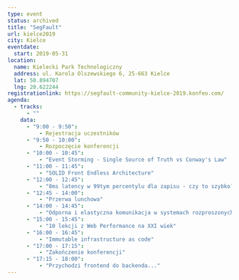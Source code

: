 ```yaml
---
type: event
status: archived
title: "SegFault"
url: kielce2019
city: Kielce
eventdate:
  start: 2019-05-31
location:
  name: Kielecki Park Technologiczny
  address: ul. Karola Olszewskiego 6, 25-663 Kielce
  lat: 50.894707
  lng: 20.622244
registrationlink: https://segfault-community-kielce-2019.konfeo.com/
agenda:
  - tracks:
      - ""
    data:
      - "9:00 - 9:50":
          - Rejestracja uczestników
      - "9:50 - 10:00":
          - Rozpoczęcie konferencji
      - "10:00 - 10:45":
          - "Event Storming - Single Source of Truth vs Conway's Law"
      - "11:00 - 11:45":
          - "SOLID Front Endless Architecture"
      - "12:00 - 12:45":
          - "8ms latency w 99tym percentylu dla zapisu - czy to szybko? Czyli jak ważne jest \"SRE implements devops\""
      - "12:45 - 14:00":
          - "Przerwa lunchowa"
      - "14:00 - 14:45":
          - "Odporna i elastyczna komunikacja w systemach rozproszonych"
      - "15:00 - 15:45":
          - "10 lekcji z Web Performance na XXI wiek"
      - "16:00 - 16:45":
          - "Immutable infrastructure as code"
      - "17:00 - 17:15":
          - "Zakończenie konferencji"
      - "17:15 - 18:00":
          - "Przychodzi frontend do backenda..."
---
```


